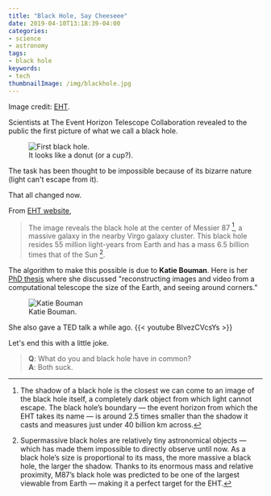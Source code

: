 ```yaml
---
title: "Black Hole, Say Cheeseee"
date: 2019-04-10T13:18:39-04:00
categories:
- science
- astronomy
tags:
- black hole
keywords:
- tech
thumbnailImage: /img/blackhole.jpg
---
```

<!--<progress value="0" id="progressBar">
  <div class="progress-container">
    <span class="progress-bar"></span>
  </div>
</progress>
-->
Image credit: [EHT](https://eventhorizontelescope.org/).  

Scientists at The Event Horizon Telescope Collaboration revealed to the public the first picture of what we call a black hole.  
<!--more-->
<figure>
  <img src="/img/blackhole.jpg" alt="First black hole."/>
  <figcaption>It looks like a donut (or a cup?).</figcaption>
</figure>

The task has been thought to be impossible because of its bizarre nature (light can't escape from it). 

That all changed now.  

From [EHT website](https://eventhorizontelescope.org/),

> The image reveals the black hole at the center of Messier 87 [^1], a massive galaxy in the nearby Virgo galaxy cluster. This black hole resides 55 million light-years from Earth and has a mass 6.5 billion times that of the Sun [^2].

<!--Here's a simple footnote,[^1] and here's a longer one.[^bignote]-->

<!--[^1]: This is the first footnote.-->

<!--[^bignote]: Here's one with multiple paragraphs and code.-->

<!--Indent paragraphs to include them in the footnote.-->

<!--`{ my code }`-->

<!--Add as many paragraphs as you like.-->

The algorithm to make this possible is due to **Katie Bouman**. Here is her [PhD thesis](https://people.csail.mit.edu/klbouman/pw/papers_and_presentations/thesis.pdf) where she discussed "reconstructing images and video from a computational telescope the size of the Earth, and seeing around corners." 

<figure>
  <img src="/img/katiebouman.jpg" alt="Katie Bouman"/>
  <figcaption>Katie Bouman.</figcaption>
</figure>

She also gave a TED talk a while ago. 
{{< youtube BIvezCVcsYs >}}

Let's end this with a little joke.

>**Q**: What do you and black hole have in common?  
**A**: Both suck.



[^1]: The shadow of a black hole is the closest we can come to an image of the black hole itself, a completely dark object from which light cannot escape. The black hole’s boundary — the event horizon from which the EHT takes its name — is around 2.5 times smaller than the shadow it casts and measures just under 40 billion km across.

[^2]: Supermassive black holes are relatively tiny astronomical objects — which has made them impossible to directly observe until now. As a black hole’s size is proportional to its mass, the more massive a black hole, the larger the shadow. Thanks to its enormous mass and relative proximity, M87’s black hole was predicted to be one of the largest viewable from Earth — making it a perfect target for the EHT.

